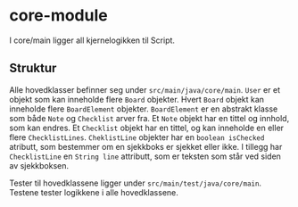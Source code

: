 # core-module
I core/main ligger all kjernelogikken til Script.

## Struktur
Alle hovedklasser befinner seg under `src/main/java/core/main`. `User` er et objekt som kan inneholde flere `Board` objekter. Hvert `Board` objekt kan inneholde flere `BoardElement` objekter. `BoardElement` er en abstrakt klasse som både `Note` og `Checklist` arver fra. Et `Note` objekt har en tittel og innhold, som kan endres. Et `Checklist` objekt har en tittel, og kan inneholde en eller flere `ChecklistLines`. `CheklistLine` objekter har en `boolean isChecked` atributt, som bestemmer om en sjekkboks er sjekket eller ikke. I tillegg har `ChecklistLine` en `String line` attributt, som er teksten som står ved siden av sjekkboksen.

Tester til hovedklassene ligger under `src/main/test/java/core/main`. Testene tester logikkene i alle hovedklassene.